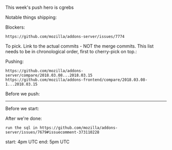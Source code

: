 This week's push hero is cgrebs

Notable things shipping:


Blockers:

    https://github.com/mozilla/addons-server/issues/7774



To pick.  Link to the actual commits - NOT the merge commits.  This list needs
to be in chronological order, first to cherry-pick on top.:


Pushing:

    https://github.com/mozilla/addons-server/compare/2018.03.08...2018.03.15
    https://github.com/mozilla/addons-frontend/compare/2018.03.08-1...2018.03.15


Before we push:

-------------------------------------------------------------------------------
Before we start:


After we're done:

    run the sql in https://github.com/mozilla/addons-server/issues/7679#issuecomment-373110228


start: 4pm UTC
end: 5pm UTC<Paste>
